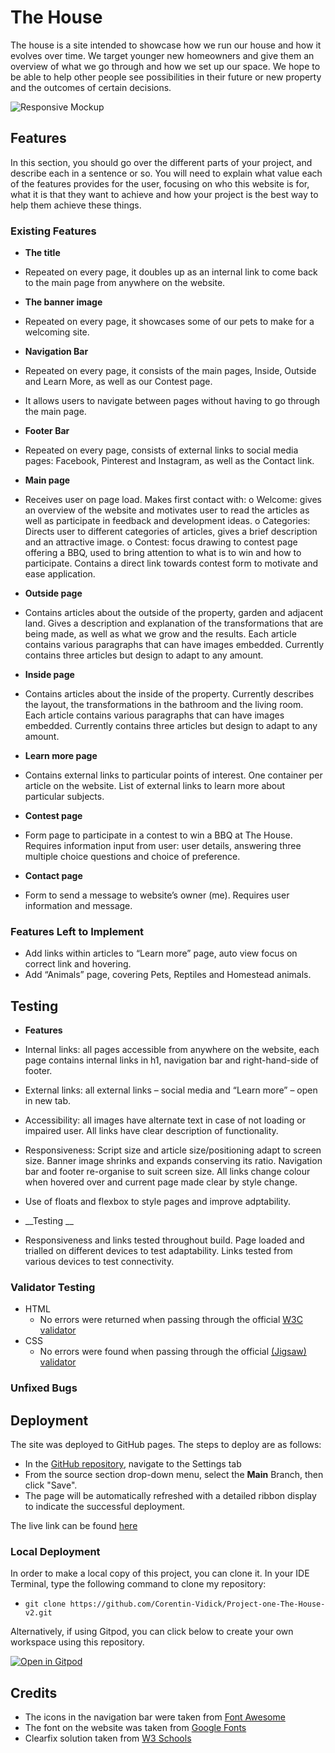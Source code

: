 # The House

The house is a site intended to showcase how we run our house and how it evolves over time. We target younger new homeowners and give them an overview of what we go through and how we set up our space. We hope to be able to help other people see possibilities in their future or new property and the outcomes of certain decisions.

![Responsive Mockup](#)

## Features 

In this section, you should go over the different parts of your project, and describe each in a sentence or so. You will need to explain what value each of the features provides for the user, focusing on who this website is for, what it is that they want to achieve and how your project is the best way to help them achieve these things.

### Existing Features

- __The title__
  
-	Repeated on every page, it doubles up as an internal link to come back to the main page from anywhere on the website.


- __The banner image__

-	Repeated on every page, it showcases some of our pets to make for a welcoming site.

- __Navigation Bar__

-	Repeated on every page, it consists of the main pages, Inside, Outside and Learn More, as well as our Contest page.
-	It allows users to navigate between pages without having to go through the main page.

- __Footer Bar__

-	Repeated on every page, consists of external links to social media pages: Facebook, Pinterest and Instagram, as well as the Contact link.


- __Main page__

-	Receives user on page load. Makes first contact with:
o	Welcome: gives an overview of the website and motivates user to read the articles as well as participate in feedback and development ideas.
o	Categories: Directs user to different categories of articles, gives a brief description and an attractive image.
o	Contest: focus drawing to contest page offering a BBQ, used to bring attention to what is to win and how to participate. Contains a direct link towards contest form to motivate and ease application.

- __Outside page__

-	Contains articles about the outside of the property, garden and adjacent land. Gives a description and explanation of the transformations that are being made, as well as what we grow and the results. Each article contains various paragraphs that can have images embedded. Currently contains three articles but design to adapt to any amount.

- __Inside page__

-	Contains articles about the inside of the property. Currently describes the layout, the transformations in the bathroom and the living room. Each article contains various paragraphs that can have images embedded. Currently contains three articles but design to adapt to any amount.

- __Learn more page__

-	Contains external links to particular points of interest. One container per article on the website. List of external links to learn more about particular subjects.

- __Contest page__

-	Form page to participate in a contest to win a BBQ at The House. Requires information input from user: user details, answering three multiple choice questions and choice of preference.

- __Contact page__

-	Form to send a message to website’s owner (me). Requires user information and message.



### Features Left to Implement

  -  Add links within articles to “Learn more” page, auto view focus on correct link and hovering.
  -  Add “Animals” page, covering Pets, Reptiles and Homestead animals.



## Testing 


- __Features__

-	Internal links: all pages accessible from anywhere on the website, each page contains internal links in h1, navigation bar and right-hand-side of footer.
-	External links: all external links – social media and “Learn more” – open in new tab.
-	Accessibility: all images have alternate text in case of not loading or impaired user. All links have clear description of functionality.
-	Responsiveness: Script size and article size/positioning adapt to screen size. Banner image shrinks and expands conserving its ratio. Navigation bar and footer re-organise to suit screen size.
		      All links change colour when hovered over and current page made clear by style change.
-	Use of floats and flexbox to style pages and improve adptability.


- __Testing __

-	Responsiveness and links tested throughout build. Page loaded and trialled on different devices to test adaptability. Links tested from various devices to test connectivity.


### Validator Testing 

- HTML
  - No errors were returned when passing through the official [W3C validator](https://validator.w3.org/nu/?doc=https%3A%2F%2Fcode-institute-org.github.io%2Flove-running-2.0%2Findex.html)
- CSS
  - No errors were found when passing through the official [(Jigsaw) validator](https://jigsaw.w3.org/css-validator/validator?uri=https%3A%2F%2Fvalidator.w3.org%2Fnu%2F%3Fdoc%3Dhttps%253A%252F%252Fcode-institute-org.github.io%252Flove-running-2.0%252Findex.html&profile=css3svg&usermedium=all&warning=1&vextwarning=&lang=en#css)

### Unfixed Bugs


## Deployment

The site was deployed to GitHub pages. The steps to deploy are as follows: 
  - In the [GitHub repository](https://github.com/Corentin-Vidick/Project-one-The-House-v2), navigate to the Settings tab 
  - From the source section drop-down menu, select the **Main** Branch, then click "Save".
  - The page will be automatically refreshed with a detailed ribbon display to indicate the successful deployment.

The live link can be found [here](https://corentin-vidick.github.io/Project-one-The-House-v2)

### Local Deployment

In order to make a local copy of this project, you can clone it. In your IDE Terminal, type the following command to clone my repository:

- `git clone https://github.com/Corentin-Vidick/Project-one-The-House-v2.git`

Alternatively, if using Gitpod, you can click below to create your own workspace using this repository.

[![Open in Gitpod](https://gitpod.io/button/open-in-gitpod.svg)](https://gitpod.io/#https://github.com/Corentin-Vidick/Project-one-The-House-v2)


## Credits 

- The icons in the navigation bar were taken from [Font Awesome](https://fontawesome.com/)
- The font on the website was taken from [Google Fonts](https://fonts.google.com/)
- Clearfix solution taken from [W3 Schools](https://www.w3schools.com/css/css_float_clear.asp)
